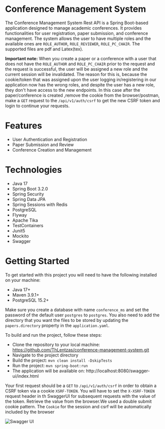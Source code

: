 # Conference Management System

The Conference Management System Rest API is a Spring Boot-based application designed to manage academic conferences. It provides functionalities for user registration, paper submission, and conference management. 
The system allows the user to have multiple roles and the available ones are `ROLE_AUTHOR`, `ROLE_REVIEWER`, `ROLE_PC_CHAIR`. The supported files are pdf and Latex(tex).

**Important note:** When you create a paper or a conference with a user that does not have the
`ROLE_AUTHOR` and `ROLE_PC_CHAIR` prior to the request and the request is successful, the user will be assigned a new role
and the current session will be invalidated. The reason for this is, because the cookie/token that was assigned upon the user logging in/registering in our application now has the wrong  roles,
and despite the user has a new role, they don't have access to the new endpoints. In this case after the paper/conference is created
,remove the cookie from the browser/postman, make a `GET` request to the `/api/v1/auth/csrf` to get the new CSRF token and login to continue your requests.

# Features
* User Authentication and Registration
* Paper Submission and Review
* Conference Creation and Management

# Technologies
* Java 17
* Spring Boot 3.2.0
* Spring Security
* Spring Data JPA
* Spring Sessions with Redis
* PostgreSQL
* Flyway
* Apache Tika
* TestContainers
* Junit5
* Mockito
* Swagger

# Getting Started
To get started with this project you will need to have the following installed on your machine:

* Java 17+
* Maven 3.9.1+
* PostgreSQL 15.2+

Make sure you create a database with name `conference_ms` and set the password of the default user `postgres` to `postgres`. You also need to add the directory that you want the files to be stored by updating the `papers.directory` property in the `application.yaml`.

To build and run the project, follow these steps:

* Clone the repository to your local machine: https://github.com/ThLentzas/conference-management-system.git
* Navigate to the project directory
* Build the project: `mvn clean install -DskipTests`
* Run the project: `mvn spring-boot:run`
* The application will be available on: http://localhost:8080/swagger-ui/index.html

Your first request should be a `GET` to `/api/v1/auth/csrf` in order to obtain a CSRF token via a cookie `XSRF-TOKEN`. You will have to
set the `X-XSRF-TOKEN` request header in th SwaggerUI for subsequent requests with the value of the token. Retrieve the value from the browser.We used a double submit cookie pattern.
The `Cookie` for the session and csrf will be automatically included by the browser

![Swagger UI](https://i.imgur.com/kZwPATm.png)
